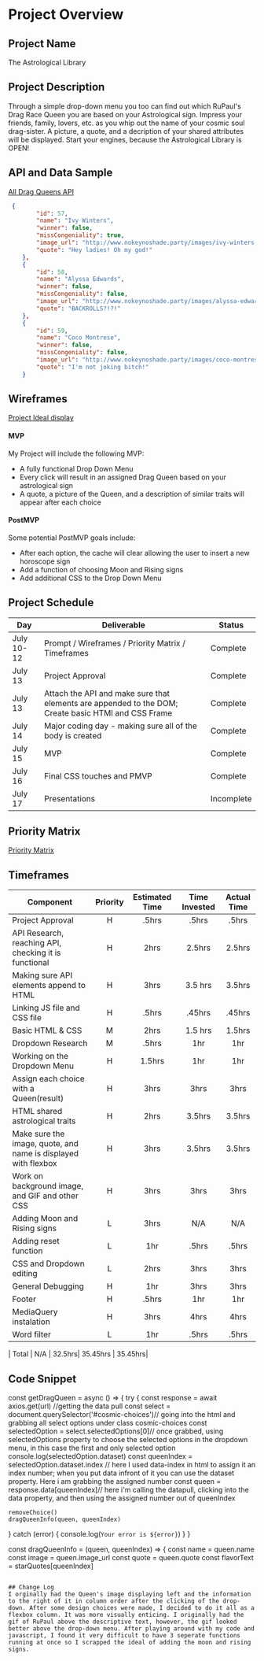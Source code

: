 # Project Overview

## Project Name

The Astrological Library

## Project Description

Through a simple drop-down menu you too can find out which RuPaul's Drag Race Queen you are based on your Astrological sign. Impress your friends, family, lovers, etc. as you whip out the name of your cosmic soul drag-sister. A picture, a quote, and a decription of your shared attributes will be displayed. Start your engines, because the Astrological Library is OPEN!  

## API and Data Sample
[All Drag Queens API](http://www.nokeynoshade.party/api/queens/all)

```json
 {
        "id": 57,
        "name": "Ivy Winters",
        "winner": false,
        "missCongeniality": true,
        "image_url": "http://www.nokeynoshade.party/images/ivy-winters.jpg",
        "quote": "Hey ladies! Oh my god!"
    },
    {
        "id": 58,
        "name": "Alyssa Edwards",
        "winner": false,
        "missCongeniality": false,
        "image_url": "http://www.nokeynoshade.party/images/alyssa-edwards.jpg",
        "quote": "BACKROLLS?!?!"
    },
    {
        "id": 59,
        "name": "Coco Montrese",
        "winner": false,
        "missCongeniality": false,
        "image_url": "http://www.nokeynoshade.party/images/coco-montrese.jpg",
        "quote": "I'm not joking bitch!"
    }
```

## Wireframes

[Project Ideal display](https://i.imgur.com/a3wSB7V.png)

 #### MVP 
My Project will include the following MVP:

- A fully functional Drop Down Menu
- Every click will result in an assigned Drag Queen based on your astrological sign
- A quote, a picture of the Queen, and a description of similar traits will appear after each choice


#### PostMVP  
Some potential PostMVP goals include:
- After each option, the cache will clear allowing the user to insert a new horoscope sign
- Add a function of choosing Moon and Rising signs
- Add additional CSS to the Drop Down Menu 

## Project Schedule

|  Day | Deliverable | Status
|---|---| ---|
|July 10-12| Prompt / Wireframes / Priority Matrix / Timeframes | Complete
|July 13| Project Approval | Complete
|July 13| Attach the API and make sure that elements are appended to the DOM; Create basic HTMl and CSS Frame | Complete
|July 14| Major coding day - making sure all of the body is created | Complete
|July 15| MVP | Complete
|July 16| Final CSS touches and PMVP | Complete
|July 17| Presentations | Incomplete

## Priority Matrix

[Priority Matrix](https://i.imgur.com/bM7TLid.jpg)

## Timeframes

| Component | Priority | Estimated Time | Time Invested | Actual Time |
| --- | :---: |  :---: | :---: | :---: |
| Project Approval | H | .5hrs | .5hrs | .5hrs |
| API Research, reaching API, checking it is functional | H | 2hrs | 2.5hrs | 2.5hrs |
| Making sure API elements append to HTML | H | 3hrs | 3.5 hrs | 3.5hrs |
| Linking JS file and CSS file | H | .5hrs | .45hrs | .45hrs |
| Basic HTML & CSS | M | 2hrs | 1.5 hrs | 1.5hrs |
| Dropdown Research | M | .5hrs | 1hr | 1hr |
| Working on the Dropdown Menu | H | 1.5hrs | 1hr | 1hr |
| Assign each choice with a Queen(result) | H | 3hrs | 3hrs | 3hrs |
| HTML shared astrological traits | H | 2hrs | 3.5hrs | 3.5hrs |
| Make sure the image, quote, and name is displayed with flexbox | H | 3hrs | 3.5hrs | 3.5hrs |
| Work on background image, and GIF and other CSS | H | 3hrs | 3hrs | 3hrs |
| Adding Moon and Rising signs | L | 3hrs| N/A | N/A |
| Adding reset function | L | 1hr| .5hrs | .5hrs |
| CSS and Dropdown editing | L | 2hrs| 3hrs | 3hrs |
| General Debugging | H | 1hr | 3hrs | 3hrs |
| Footer | H | .5hrs | 1hr | 1hr |
| MediaQuery instalation | H | 3hrs | 4hrs | 4hrs |
| Word filter | L | 1hr | .5hrs | .5hrs |

| Total | N/A | 32.5hrs| 35.45hrs | 35.45hrs|

## Code Snippet


const getDragQueen = async () => {
  try {
    const response = await axios.get(url) //getting the data pull
    const select = document.querySelector('#cosmic-choices')// going into the html and grabbing all select options under class cosmic-choices
    const selectedOption = select.selectedOptions[0]// once grabbed, using selectedOptions property to choose the selected options in the dropdown menu, in this case the first and only selected option
    console.log(selectedOption.dataset)
    const queenIndex = selectedOption.dataset.index // here I used data-index in html to assign it an index number; when you put data infront of it you can use the dataset property. Here i am grabbing the assigned number
    const queen = response.data[queenIndex]// here i'm calling the datapull, clicking into the data property, and then using the assigned number out of queenIndex

    removeChoice()
    dragQueenInfo(queen, queenIndex)

  }
  catch (error) {
    console.log(`Your error is ${error}`)
  }
}

const dragQueenInfo = (queen, queenIndex) => {
  const name = queen.name
  const image = queen.image_url
  const quote = queen.quote
  const flavorText = starQuotes[queenIndex]
```

## Change Log
I orginally had the Queen's image displaying left and the information to the right of it in column order after the clicking of the drop-down. After some design choices were made, I decided to do it all as a flexbox column. It was more visually enticing. I originally had the gif of RuPaul above the descriptive text, however, the gif looked better above the drop-down menu. After playing around with my code and javascript, I found it very difficult to have 3 seperate functions running at once so I scrapped the ideal of adding the moon and rising signs.
